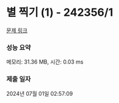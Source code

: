 # 별 찍기 (1) - 242356/1 

[문제 링크](https://level.goorm.io/exam/242356/%EB%B3%84-%EC%B0%8D%EA%B8%B0-1/quiz/1) 

### 성능 요약

메모리: 31.36 MB, 시간: 0.03 ms

### 제출 일자

2024년 07월 01일 02:57:09


